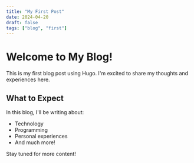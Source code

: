 ```yaml
---
title: "My First Post"
date: 2024-04-20
draft: false
tags: ["blog", "first"]
---
```


# Welcome to My Blog!

This is my first blog post using Hugo. I'm excited to share my thoughts and experiences here.

## What to Expect

In this blog, I'll be writing about:
- Technology
- Programming
- Personal experiences
- And much more!

Stay tuned for more content! 
